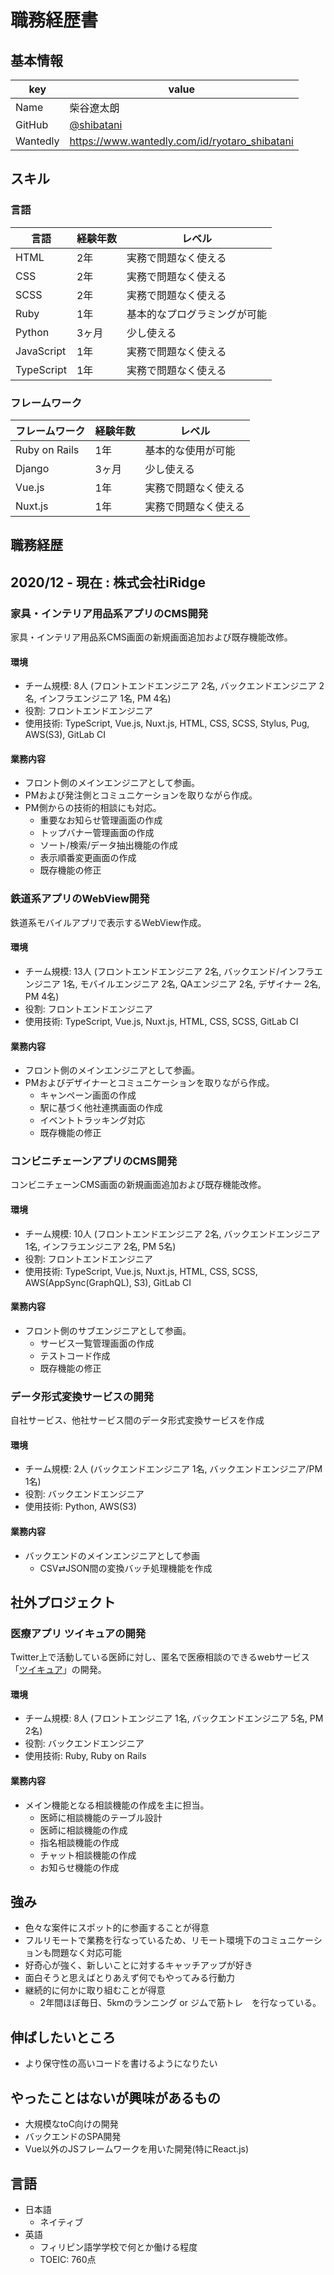 # 職務経歴書

## 基本情報

|key|value|
|---|-----|
|Name|柴谷遼太朗|
|GitHub|[@shibatani](https://github.com/shibatani/)|
|Wantedly|https://www.wantedly.com/id/ryotaro_shibatani|

## スキル
### 言語
|言語|経験年数|レベル|
|---|-------|-----|
|HTML|2年|実務で問題なく使える|
|CSS|2年|実務で問題なく使える|
|SCSS|2年|実務で問題なく使える|
|Ruby|1年|基本的なプログラミングが可能|
|Python|3ヶ月|少し使える|
|JavaScript|1年|実務で問題なく使える|
|TypeScript|1年|実務で問題なく使える|

### フレームワーク

|フレームワーク|経験年数|レベル|
|---|-------|-----|
|Ruby on Rails|1年|基本的な使用が可能|
|Django|3ヶ月|少し使える|
|Vue.js|1年|実務で問題なく使える|
|Nuxt.js|1年|実務で問題なく使える|

## 職務経歴

## 2020/12 - 現在 : 株式会社iRidge

### 家具・インテリア用品系アプリのCMS開発
家具・インテリア用品系CMS画面の新規画面追加および既存機能改修。

#### 環境

- チーム規模: 8人 (フロントエンドエンジニア 2名, バックエンドエンジニア 2名, インフラエンジニア 1名, PM 4名)
- 役割: フロントエンドエンジニア
- 使用技術: TypeScript, Vue.js, Nuxt.js, HTML, CSS, SCSS, Stylus, Pug, AWS(S3), GitLab CI

#### 業務内容
- フロント側のメインエンジニアとして参画。
- PMおよび発注側とコミュニケーションを取りながら作成。
- PM側からの技術的相談にも対応。
  - 重要なお知らせ管理画面の作成　
  - トップバナー管理画面の作成
  - ソート/検索/データ抽出機能の作成
  - 表示順番変更画面の作成
  - 既存機能の修正

### 鉄道系アプリのWebView開発
鉄道系モバイルアプリで表示するWebView作成。

#### 環境

- チーム規模: 13人 (フロントエンドエンジニア 2名, バックエンド/インフラエンジニア 1名, モバイルエンジニア 2名, QAエンジニア 2名, デザイナー 2名, PM 4名)
- 役割: フロントエンドエンジニア
- 使用技術: TypeScript, Vue.js, Nuxt.js, HTML, CSS, SCSS, GitLab CI

#### 業務内容
- フロント側のメインエンジニアとして参画。
- PMおよびデザイナーとコミュニケーションを取りながら作成。
  - キャンペーン画面の作成
  - 駅に基づく他社連携画面の作成
  - イベントトラッキング対応
  - 既存機能の修正

### コンビニチェーンアプリのCMS開発
コンビニチェーンCMS画面の新規画面追加および既存機能改修。

#### 環境

- チーム規模: 10人 (フロントエンドエンジニア 2名, バックエンドエンジニア 1名, インフラエンジニア 2名, PM 5名)
- 役割: フロントエンドエンジニア
- 使用技術: TypeScript, Vue.js, Nuxt.js, HTML, CSS, SCSS, AWS(AppSync(GraphQL), S3), GitLab CI

#### 業務内容
- フロント側のサブエンジニアとして参画。
  - サービス一覧管理画面の作成
  - テストコード作成
  - 既存機能の修正

### データ形式変換サービスの開発
自社サービス、他社サービス間のデータ形式変換サービスを作成

#### 環境

- チーム規模: 2人 (バックエンドエンジニア 1名, バックエンドエンジニア/PM 1名)
- 役割: バックエンドエンジニア
- 使用技術: Python, AWS(S3)

#### 業務内容
- バックエンドのメインエンジニアとして参画
  - CSV⇄JSON間の変換バッチ処理機能を作成

## 社外プロジェクト

### 医療アプリ ツイキュアの開発
Twitter上で活動している医師に対し、匿名で医療相談のできるwebサービス「[ツイキュア](https://twicure.com/)」の開発。

#### 環境

- チーム規模: 8人 (フロントエンジニア 1名, バックエンドエンジニア 5名, PM 2名)
- 役割: バックエンドエンジニア
- 使用技術: Ruby, Ruby on Rails

#### 業務内容
- メイン機能となる相談機能の作成を主に担当。
  - 医師に相談機能のテーブル設計
  - 医師に相談機能の作成
  - 指名相談機能の作成
  - チャット相談機能の作成
  - お知らせ機能の作成

## 強み
- 色々な案件にスポット的に参画することが得意
- フルリモートで業務を行なっているため、リモート環境下のコミュニケーションも問題なく対応可能
- 好奇心が強く、新しいことに対するキャッチアップが好き
- 面白そうと思えばとりあえず何でもやってみる行動力
- 継続的に何かに取り組むことが得意
  - 2年間ほぼ毎日、5kmのランニング or ジムで筋トレ　を行なっている。

## 伸ばしたいところ
- より保守性の高いコードを書けるようになりたい

## やったことはないが興味があるもの
- 大規模なtoC向けの開発
- バックエンドのSPA開発
- Vue以外のJSフレームワークを用いた開発(特にReact.js)

## 言語

- 日本語
  - ネイティブ
- 英語
  - フィリピン語学学校で何とか働ける程度
  - TOEIC: 760点
